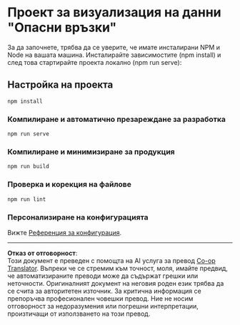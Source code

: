 <!--
CO_OP_TRANSLATOR_METADATA:
{
  "original_hash": "5c51a54dd89075a7a362890117b7ed9e",
  "translation_date": "2025-08-26T16:48:13+00:00",
  "source_file": "3-Data-Visualization/13-meaningful-visualizations/starter/README.md",
  "language_code": "bg"
}
-->
# Проект за визуализация на данни "Опасни връзки"

За да започнете, трябва да се уверите, че имате инсталирани NPM и Node на вашата машина. Инсталирайте зависимостите (npm install) и след това стартирайте проекта локално (npm run serve):

## Настройка на проекта
```
npm install
```

### Компилиране и автоматично презареждане за разработка
```
npm run serve
```

### Компилиране и минимизиране за продукция
```
npm run build
```

### Проверка и корекция на файлове
```
npm run lint
```

### Персонализиране на конфигурацията
Вижте [Референция за конфигурация](https://cli.vuejs.org/config/).

---

**Отказ от отговорност**:  
Този документ е преведен с помощта на AI услуга за превод [Co-op Translator](https://github.com/Azure/co-op-translator). Въпреки че се стремим към точност, моля, имайте предвид, че автоматизираните преводи може да съдържат грешки или неточности. Оригиналният документ на неговия роден език трябва да се счита за авторитетен източник. За критична информация се препоръчва професионален човешки превод. Ние не носим отговорност за недоразумения или погрешни интерпретации, произтичащи от използването на този превод.